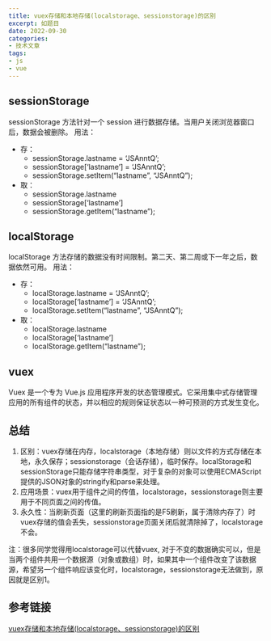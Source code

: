 ```yaml
---
title: vuex存储和本地存储(localstorage、sessionstorage)的区别
excerpt: 如题目
date: 2022-09-30
categories:
- 技术文章
tags:
- js
- vue
---
```


## sessionStorage
sessionStorage 方法针对一个 session 进行数据存储。当用户关闭浏览器窗口后，数据会被删除。
用法：
- 存：
  - sessionStorage.lastname = ‘JSAnntQ’;
  - sessionStorage[‘lastname’] = ‘JSAnntQ’;
  - sessionStorage.setItem(“lastname”, “JSAnntQ”);
- 取：
  - sessionStorage.lastname
  - sessionStorage[‘lastname’]
  - sessionStorage.getItem(“lastname”);

## localStorage
localStorage 方法存储的数据没有时间限制。第二天、第二周或下一年之后，数据依然可用。
用法：
- 存：
  - localStorage.lastname = ‘JSAnntQ’;
  - localStorage[‘lastname’] = ‘JSAnntQ’;
  - localStorage.setItem(“lastname”, “JSAnntQ”);
- 取：
  - localStorage.lastname
  - localStorage[‘lastname’]
  - localStorage.getItem(“lastname”);

## vuex
Vuex 是一个专为 Vue.js 应用程序开发的状态管理模式。它采用集中式存储管理应用的所有组件的状态，并以相应的规则保证状态以一种可预测的方式发生变化。

## 总结
1. 区别：vuex存储在内存，localstorage（本地存储）则以文件的方式存储在本地，永久保存；sessionstorage（会话存储），临时保存。localStorage和sessionStorage只能存储字符串类型，对于复杂的对象可以使用ECMAScript提供的JSON对象的stringify和parse来处理。
2. 应用场景：vuex用于组件之间的传值，localstorage，sessionstorage则主要用于不同页面之间的传值。
3. 永久性：当刷新页面（这里的刷新页面指的是F5刷新，属于清除内存了）时vuex存储的值会丢失，sessionstorage页面关闭后就清除掉了，localstorage不会。

注：很多同学觉得用localstorage可以代替vuex, 对于不变的数据确实可以，但是当两个组件共用一个数据源（对象或数组）时，如果其中一个组件改变了该数据源，希望另一个组件响应该变化时，localstorage，sessionstorage无法做到，原因就是区别1。

## 参考链接
[vuex存储和本地存储(localstorage、sessionstorage)的区别](https://www.cnblogs.com/jsanntq/p/9288144.html)





